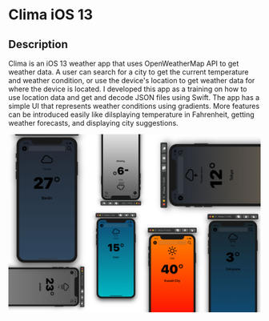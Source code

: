 #  Clima iOS 13

## Description

Clima is an iOS 13 weather app that uses OpenWeatherMap API to get weather data. A user can search for a city to get the current temperature and weather condition, or use the device's location to get weather data for where the device is located. I developed this app as a training on how to use location data and get and decode JSON files using Swift. The app has a simple UI that represents weather conditions using gradients. More features can be introduced easily like dilsplaying temperature in Fahrenheit, getting weather forecasts, and displaying city suggestions.

![Screen shot](Documentation/Screen-shot.jpg)
